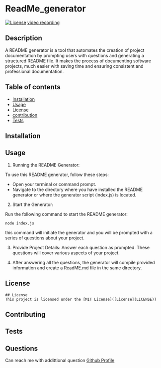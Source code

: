 # ReadMe_generator

 
  [![License](https://img.shields.io/badge/license-MIT-blue.svg)](LICENSE)
  [video recording](https://drive.google.com/file/d/16R7ds12t5rcEXwap9nliJDGespkVxO0Q/view)
  ## Description
  A README generator is a tool that automates the creation of project documentation by prompting users with questions and generating a structured README file. It makes the process of documenting software projects, much easier with saving time and ensuring consistent and professional documentation.

  ## Table of contents

  - [Installation](#installation)
  - [Usage](#Usage)
  - [License](#license)
  - [contribution](#contribution)
  - [Tests](#tests)

  ## Installation



  ## Usage
  1. Running the README Generator:

To use this README generator, follow these steps:

 - Open your terminal or command prompt.
 - Navigate to the directory where you have installed the README generator or where the generator script (index.js) is located.

 2. Start the Generator:

 Run the following command to start the README generator:
 
 `node index.js`

 this command will initiate the generator and you will be prompted with a series of questions about your project.

 3. Provide Project Details: 
 Answer each question as prompted. These questions will cover various aspects of your project.

 4. After answering all the questions, the generator will compile provided information and create a ReadME.md file in the same directory.



  ## License
  
    ## License
    This project is licensed under the [MIT License]([License](LICENSE))

  ## Contributing
  

  ## Tests
  

  ## Questions
 Can reach me with addittional question [Github Profile](https://github.com/sharktank3800)
  

